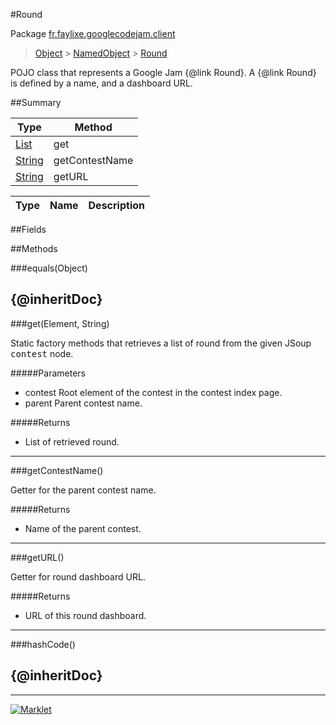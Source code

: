 #Round

Package [fr.faylixe.googlecodejam.client](README.md)<br>
> [Object](../../../java/lang/Object.md) > [NamedObject](/common/NamedObject.md) > [Round](Round.md)

<p>POJO class that represents a Google Jam {@link Round}.
 A {@link Round} is defined by a name, and a dashboard
 URL.</p>

##Summary

Type | Method
 --- | --- 
[List](../../../java/util/List.md) | get
[String](../../../java/lang/String.md) | getContestName
[String](../../../java/lang/String.md) | getURL

Type | Name | Description
 --- | --- | --- 


##Fields


##Methods

###equals(Object)


{@inheritDoc}
---
###get(Element, String)


<p>Static factory methods that retrieves a list of round
 from the given JSoup <tt>contest</tt> node.</p>
#####Parameters


* contest Root element of the contest in the contest index page.
* parent Parent contest name.

#####Returns


* List of retrieved round.

---
###getContestName()


<p>Getter for the parent contest name.</p>
#####Returns


* Name of the parent contest.

---
###getURL()


<p>Getter for round dashboard URL.</p>
#####Returns


* URL of this round dashboard.

---
###hashCode()


{@inheritDoc}
---
---
[![Marklet](https://img.shields.io/badge/Generated%20by-Marklet-green.svg)](https://github.com/Faylixe/marklet)